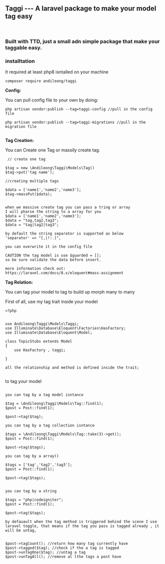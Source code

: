 <br/>

## Taggi --- A laravel package to make your model tag easy
<br/>

### Built with TTD, just a small adn simple package that make your taggable easy.


### installtation
It required at least php8 isntalled on your machine
```
composer require andileong/taggi
```


**Config:**

You can pull config file to your own by doing:

```
php artisan vendor:publish --tag=taggi-config //pull in the config file

php artisan vendor:publish --tag=taggi-migrations //pull in the migration file


```


**Tag Creation:**

You can Create one Tag or massily create tag.

```
 // create one tag

$tag = new \Andileong\Taggi\Models\Tag()
$tag->put('tag name');

//creating multiple tags

$data = ['name1','name2','name3'];
$tag->massPut($data);


when we massive create tag you can pass a tring or array
I will pharse the string to a array for you
$data = ['name1','name2','name3'];
$data = "tag,tag2,tag3";
$data = "tag|tag2|tag3";

by default the string separator is supported as below
'separator' => "[,|!:.]",

you can overwrite it in the config file

CAUTION the tag model is use $guarded = [];
so be sure validate the data before insert.

more information check out:
https://laravel.com/docs/8.x/eloquent#mass-assignment

```


**Tag Relation:**

You can tag your model to tag to build up morph many to many

First of all, use my tag trait inside your model

```
<?php


use Andileong\Taggi\Models\Taggi;
use Illuminate\Database\Eloquent\Factories\HasFactory;
use Illuminate\Database\Eloquent\Model;

class TopicStubs extends Model
{
    use HasFactory , taggi;

}

all the relationship and method is defined inside the trait;


```

to tag your model
```

you can tag by a tag model isntance

$tag = \Andileong\Taggi\Models\Tag::find(1);
$post = Post::find(1);

$post->tag($tag);

you can tag by a tag collection isntance

$tags = \Andileong\Taggi\Models\Tag::take(3)->get();
$post = Post::find(1);

$post->tag($tags);

you can tag by a array()

$tags = ['tag','tag2','tag3'];
$post = Post::find(1);

$post->tag($tags);


you can tag by a string

$tags = "php|codeigniter";
$post = Post::find(1);

$post->tag($tags);

by defauault when the tag method is triggered behind the scene I use laravel toggle, that means if the tag you pass is tagged already , it will be untag,


$post->tagCount(); //return how many tag currently have
$post->tagged($tag); //check if the a tag is tagged
$post->unTagOne($tag); //untag a tag
$post->unTagAll(); //remove al lthe tags a post have

```

